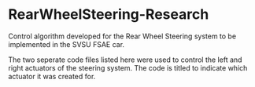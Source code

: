 # RearWheelSteering-Research
Control algorithm developed for the Rear Wheel Steering system to be implemented in the SVSU FSAE car. 

The two seperate code files listed here were used to control the left and right actuators of the steering system. 
The code is titled to indicate which actuator it was created for. 
